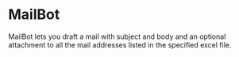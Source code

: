 # MailBot
MailBot lets you draft a mail with subject and body and an optional attachment to all the mail addresses listed in the specified excel file.
